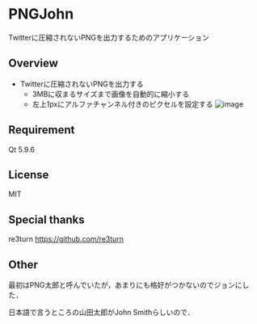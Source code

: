 # PNGJohn
Twitterに圧縮されないPNGを出力するためのアプリケーション

## Overview
- Twitterに圧縮されないPNGを出力する
  - 3MBに収まるサイズまで画像を自動的に縮小する
  - 左上1pxにアルファチャンネル付きのピクセルを設定する
![image](https://i.imgur.com/R1FWbaU.png)
  
## Requirement
Qt 5.9.6

## License
MIT

## Special thanks
re3turn
https://github.com/re3turn

## Other
最初はPNG太郎と呼んでいたが，あまりにも格好がつかないのでジョンにした．

日本語で言うところの山田太郎がJohn Smithらしいので．
